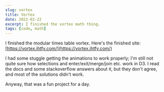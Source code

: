 ```yaml
---
slug: vortex
title: Vortex
date: 2022-02-22
excerpt: I finished the vortex math thing.
tags: [code, math]
---
```


I finished the modular times table vortex. Here's the finished site: [https://vortex.ihtfy.com/](https://vortex.ihtfy.com/)

I had some stuggle getting the animations to work properly; I'm still not quite sure how selections and enter/exit/merge/join etc. work in D3. I read the docs and some stackoverflow answers about it, but they don't agree, and most of the solutions didn't work.

Anyway, that was a fun project for a day.
